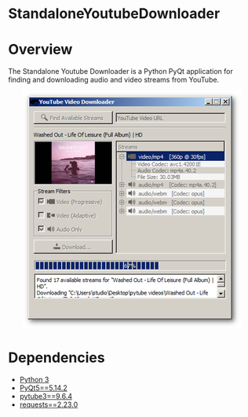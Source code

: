 # StandaloneYoutubeDownloader

<h1>Overview</h1>
The Standalone Youtube Downloader is a Python PyQt application for finding and downloading audio and video streams from YouTube.

<p align="center">
<img src="https://github.com/PaulBenMarsh/StandaloneYoutubeDownloader/blob/master/screenshots/screenshot.png?raw=true">
</p>

<h1>Dependencies</h1>
<ul>
  <li><a href="https://www.python.org/downloads/" rel="nofollow">Python 3</a></li>
  <li><a href="https://pypi.org/project/PyQt5/" rel="nofollow">PyQt5==5.14.2</a></li>
  <li><a href="https://pypi.org/project/pytube3/" rel="nofollow">pytube3==9.6.4</a></li>
  <li><a href="https://pypi.org/project/requests/" rel="nofollow">requests==2.23.0</a></li>
</ul>
